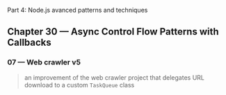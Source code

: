  Part 4: Node.js avanced patterns and techniques
## Chapter 30 &mdash; Async Control Flow Patterns with Callbacks
### 07 &mdash; Web crawler v5
> an improvement of the web crawler project that delegates URL download to a custom `TaskQueue` class
